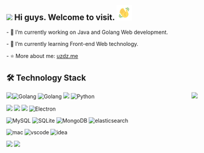 


## <img src="https://github.com/TheDudeThatCode/TheDudeThatCode/blob/master/Assets/Developer.gif" width="30px"> Hi guys. Welcome to visit. <img height="40" width="40" src="./wave.gif">

<div>
  <p>- 🔭 I’m currently working on Java and Golang Web development.</p>
  <p>- 🌱 I’m currently learning Front-end Web technology.</p>
  <p>- ⭐ More about me: <a href="http://uzdz.me">uzdz.me</a></p>
</div>


## 🛠️ Technology Stack

<img align="left" src="https://github-profile-trophy.vercel.app/?username=uzdz&theme=flat&title=Stars,Followers,Commit,MultiLanguage&margin-w=5&row=2&column=2">

<img align="right" src="https://media.giphy.com/media/SWoSkN6DxTszqIKEqv/giphy.gif" height="200" />

<div>
  <p>
    <img src="https://img.shields.io/badge/Java-%2335495e.svg?logo=CoffeeScript&logoColor=white&style=flat-square" alt="Golang" />
    <img src="https://img.shields.io/badge/Golang-gray.svg?logo=goland&logoColor=white&style=flat-square" alt="Golang" />
    <img src="https://img.shields.io/badge/JavaScript-%23323330.svg?logo=javascript&logoColor=%23F7DF1E&style=flat-square" />
    <img src="https://img.shields.io/badge/Python-%233776AB.svg?logo=python&logoColor=white&style=flat-square" alt="Python" />
  </p>
  <p>
    <img src="https://img.shields.io/badge/Kubernetes-gray.svg?logo=Kubernetes&logoColor=-%326CE5&style=flat-square" />
    <img src="https://img.shields.io/badge/Spring_Boot-gray.svg?logo=Spring-Boot&logoColor=%2343853d&style=flat-square" />
    <img src="https://img.shields.io/badge/Vue.js-%2335495e.svg?logo=Vue.js&logoColor=%234fc08d&style=flat-square" />
    <img src="https://img.shields.io/badge/Electron-%231572b6.svg?logo=Electron&logoColor=white&style=flat-square" alt="Electron">
  </p>
  <p>
    <img src="https://img.shields.io/badge/MySQL-%234479a1.svg?logo=MySQL&logoColor=white&style=flat-square" alt="MySQL" />
    <img src="https://img.shields.io/badge/SQLite-%23a51f17.svg?logo=sqlite&logoColor=white&style=flat-square" alt="SQLite" />
    <img src="https://img.shields.io/badge/Mongodb-%234ea94b.svg?logo=Mongodb&logoColor=white&style=flat-square" alt="MongoDB" /> 
    <img src="https://img.shields.io/badge/Elasticsearch-%2335495e.svg?logo=elasticsearch&logoColor=white&style=flat-square" alt="elasticsearch" /> 
  </p>
  <p>
    <img src="https://img.shields.io/badge/OS-macOS-informational?style=flat-square&logo=apple&logoColor=white" alt="mac">
    <img src="https://img.shields.io/badge/Editor-VSCode-blue?style=flat-square&logo=visual-studio-code&logoColor=white" alt="vscode">
    <img src="https://img.shields.io/badge/Editor-IntelliJ_IDEA-blue?style=flat-square&logo=IntelliJ-IDEA&logoColor=#000000" alt="idea">
  </p>
  <p>
    <img src="https://img.shields.io/badge/Conter_Strike-反恐精英-black.svg?logo=Counter-Strike&logoColor=white&style=flat-square">
    <img src="https://img.shields.io/badge/League_of_Legends-英雄联盟-blue.svg?logo=Riot%20Games&logoColor=white&style=flat-square"> 
  </p>
</div>



